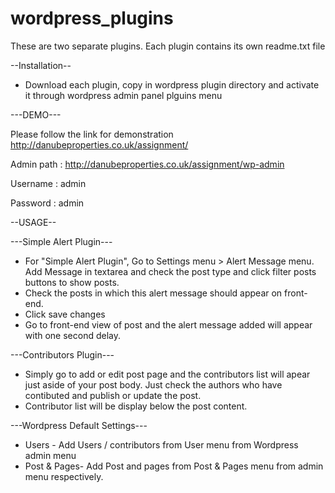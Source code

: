 # wordpress_plugins

These are two separate plugins. Each plugin contains its own readme.txt file

--Installation--

- Download each plugin, copy in wordpress plugin directory and activate it through wordpress admin panel plguins menu

---DEMO---

Please follow the link for demonstration http://danubeproperties.co.uk/assignment/

Admin path : http://danubeproperties.co.uk/assignment/wp-admin

Username : admin

Password : admin


--USAGE--

---Simple Alert Plugin---
- For "Simple Alert Plugin", Go to Settings menu > Alert Message menu. Add Message in textarea and check the post type and click filter posts buttons to show posts.
- Check the posts in which this alert message should appear on front-end.
- Click save changes
- Go to front-end view of post and the alert message added will appear with one second delay.

---Contributors Plugin---

- Simply go to add or edit post page and the contributors list will apear just aside of your post body. Just check the authors who have contibuted and publish or update the post.
- Contributor list will be display below the post content.

---Wordpress Default Settings---

- Users - Add Users / contributors from User menu from Wordpress admin menu
- Post & Pages- Add Post and pages from Post & Pages menu from admin menu respectively.